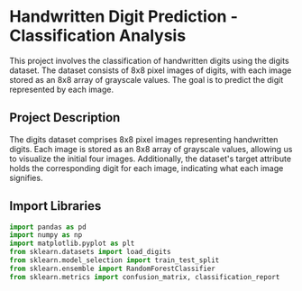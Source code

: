 # Handwritten Digit Prediction - Classification Analysis

This project involves the classification of handwritten digits using the digits dataset. The dataset consists of 8x8 pixel images of digits, with each image stored as an 8x8 array of grayscale values. The goal is to predict the digit represented by each image.

## Project Description

The digits dataset comprises 8x8 pixel images representing handwritten digits. Each image is stored as an 8x8 array of grayscale values, allowing us to visualize the initial four images. Additionally, the dataset's target attribute holds the corresponding digit for each image, indicating what each image signifies.

## Import Libraries

```python
import pandas as pd
import numpy as np
import matplotlib.pyplot as plt
from sklearn.datasets import load_digits
from sklearn.model_selection import train_test_split
from sklearn.ensemble import RandomForestClassifier
from sklearn.metrics import confusion_matrix, classification_report
